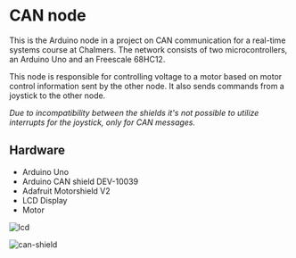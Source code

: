CAN node
========

This is the Arduino node in a project on CAN communication for a real-time systems course at Chalmers. The network consists of two microcontrollers, an Arduino Uno and an Freescale 68HC12.

This node is responsible for controlling voltage to a motor based on motor control information sent by the other node. It also sends commands from a joystick to the other node.

*Due to incompatibility between the shields it's not possible to utilize interrupts for the joystick, only for CAN messages.*

Hardware
--------
* Arduino Uno
* Arduino CAN shield DEV-10039
* Adafruit Motorshield V2
* LCD Display
* Motor

![lcd](https://cloud.githubusercontent.com/assets/6613394/5481045/5bf7de92-864c-11e4-8d2f-711f74a50512.jpg)

![can-shield](https://cloud.githubusercontent.com/assets/6613394/5481050/5f2e91d2-864c-11e4-82a0-37eb3ae0356a.jpg)
